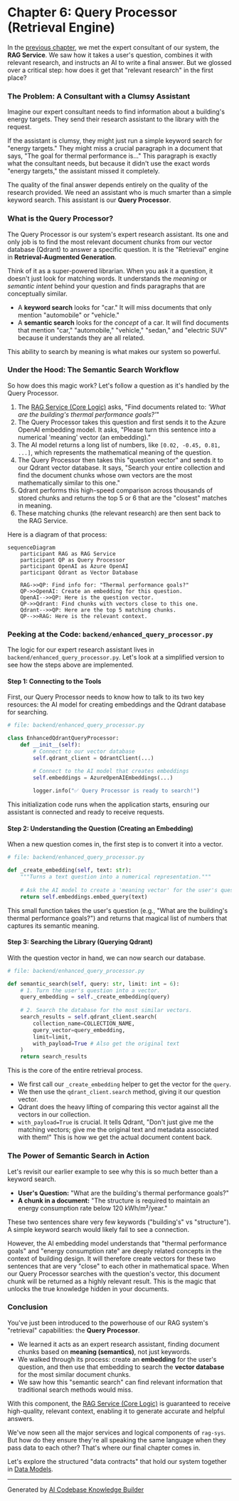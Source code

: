 # Chapter 6: Query Processor (Retrieval Engine)

In the [previous chapter](05_rag_service__core_logic_.md), we met the expert consultant of our system, the **RAG Service**. We saw how it takes a user's question, combines it with relevant research, and instructs an AI to write a final answer. But we glossed over a critical step: how does it get that "relevant research" in the first place?

### The Problem: A Consultant with a Clumsy Assistant

Imagine our expert consultant needs to find information about a building's energy targets. They send their research assistant to the library with the request.

If the assistant is clumsy, they might just run a simple keyword search for "energy targets." They might miss a crucial paragraph in a document that says, "The goal for thermal performance is..." This paragraph is exactly what the consultant needs, but because it didn't use the exact words "energy targets," the assistant missed it completely.

The quality of the final answer depends entirely on the quality of the research provided. We need an assistant who is much smarter than a simple keyword search. This assistant is our **Query Processor**.

### What is the Query Processor?

The Query Processor is our system's expert research assistant. Its one and only job is to find the most relevant document chunks from our vector database (Qdrant) to answer a specific question. It is the "Retrieval" engine in **Retrieval-Augmented Generation**.

Think of it as a super-powered librarian. When you ask it a question, it doesn't just look for matching words. It understands the *meaning* or *semantic intent* behind your question and finds paragraphs that are conceptually similar.

-   A **keyword search** looks for "car." It will miss documents that only mention "automobile" or "vehicle."
-   A **semantic search** looks for the *concept* of a car. It will find documents that mention "car," "automobile," "vehicle," "sedan," and "electric SUV" because it understands they are all related.

This ability to search by meaning is what makes our system so powerful.

### Under the Hood: The Semantic Search Workflow

So how does this magic work? Let's follow a question as it's handled by the Query Processor.

1.  The [RAG Service (Core Logic)](05_rag_service__core_logic_.md) asks, "Find documents related to: *'What are the building's thermal performance goals?'*"
2.  The Query Processor takes this question and first sends it to the Azure OpenAI embedding model. It asks, "Please turn this sentence into a numerical 'meaning' vector (an embedding)."
3.  The AI model returns a long list of numbers, like `[0.02, -0.45, 0.81, ...]`, which represents the mathematical meaning of the question.
4.  The Query Processor then takes this "question vector" and sends it to our Qdrant vector database. It says, "Search your entire collection and find the document chunks whose own vectors are the most mathematically similar to this one."
5.  Qdrant performs this high-speed comparison across thousands of stored chunks and returns the top 5 or 6 that are the "closest" matches in meaning.
6.  These matching chunks (the relevant research) are then sent back to the RAG Service.

Here is a diagram of that process:

```mermaid
sequenceDiagram
    participant RAG as RAG Service
    participant QP as Query Processor
    participant OpenAI as Azure OpenAI
    participant Qdrant as Vector Database

    RAG->>QP: Find info for: "Thermal performance goals?"
    QP->>OpenAI: Create an embedding for this question.
    OpenAI-->>QP: Here is the question vector.
    QP->>Qdrant: Find chunks with vectors close to this one.
    Qdrant-->>QP: Here are the top 5 matching chunks.
    QP-->>RAG: Here is the relevant context.
```

### Peeking at the Code: `backend/enhanced_query_processor.py`

The logic for our expert research assistant lives in `backend/enhanced_query_processor.py`. Let's look at a simplified version to see how the steps above are implemented.

#### Step 1: Connecting to the Tools

First, our Query Processor needs to know how to talk to its two key resources: the AI model for creating embeddings and the Qdrant database for searching.

```python
# file: backend/enhanced_query_processor.py

class EnhancedQdrantQueryProcessor:
    def __init__(self):
        # Connect to our vector database
        self.qdrant_client = QdrantClient(...) 

        # Connect to the AI model that creates embeddings
        self.embeddings = AzureOpenAIEmbeddings(...)
        
        logger.info("✅ Query Processor is ready to search!")
```
This initialization code runs when the application starts, ensuring our assistant is connected and ready to receive requests.

#### Step 2: Understanding the Question (Creating an Embedding)

When a new question comes in, the first step is to convert it into a vector.

```python
# file: backend/enhanced_query_processor.py

def _create_embedding(self, text: str):
    """Turns a text question into a numerical representation."""
    
    # Ask the AI model to create a 'meaning vector' for the user's question.
    return self.embeddings.embed_query(text)
```
This small function takes the user's question (e.g., "What are the building's thermal performance goals?") and returns that magical list of numbers that captures its semantic meaning.

#### Step 3: Searching the Library (Querying Qdrant)

With the question vector in hand, we can now search our database.

```python
# file: backend/enhanced_query_processor.py

def semantic_search(self, query: str, limit: int = 6):
    # 1. Turn the user's question into a vector.
    query_embedding = self._create_embedding(query)
    
    # 2. Search the database for the most similar vectors.
    search_results = self.qdrant_client.search(
        collection_name=COLLECTION_NAME,
        query_vector=query_embedding,
        limit=limit,
        with_payload=True # Also get the original text
    )
    return search_results
```
This is the core of the entire retrieval process.
- We first call our `_create_embedding` helper to get the vector for the `query`.
- We then use the `qdrant_client.search` method, giving it our question vector.
- Qdrant does the heavy lifting of comparing this vector against all the vectors in our collection.
- `with_payload=True` is crucial. It tells Qdrant, "Don't just give me the matching vectors; give me the original text and metadata associated with them!" This is how we get the actual document content back.

### The Power of Semantic Search in Action

Let's revisit our earlier example to see why this is so much better than a keyword search.

-   **User's Question:** "What are the building's thermal performance goals?"
-   **A chunk in a document:** "The structure is required to maintain an energy consumption rate below 120 kWh/m²/year."

These two sentences share very few keywords ("building's" vs "structure"). A simple keyword search would likely fail to see a connection.

However, the AI embedding model understands that "thermal performance goals" and "energy consumption rate" are deeply related concepts in the context of building design. It will therefore create vectors for these two sentences that are very "close" to each other in mathematical space. When our Query Processor searches with the question's vector, this document chunk will be returned as a highly relevant result. This is the magic that unlocks the true knowledge hidden in your documents.

### Conclusion

You've just been introduced to the powerhouse of our RAG system's "retrieval" capabilities: the **Query Processor**.

-   We learned it acts as an expert research assistant, finding document chunks based on **meaning (semantics)**, not just keywords.
-   We walked through its process: create an **embedding** for the user's question, and then use that embedding to search the **vector database** for the most similar document chunks.
-   We saw how this "semantic search" can find relevant information that traditional search methods would miss.

With this component, the [RAG Service (Core Logic)](05_rag_service__core_logic_.md) is guaranteed to receive high-quality, relevant context, enabling it to generate accurate and helpful answers.

We've now seen all the major services and logical components of `rag-sys`. But how do they ensure they're all speaking the same language when they pass data to each other? That's where our final chapter comes in.

Let's explore the structured "data contracts" that hold our system together in [Data Models](07_data_models_.md).

---

Generated by [AI Codebase Knowledge Builder](https://github.com/The-Pocket/Tutorial-Codebase-Knowledge)